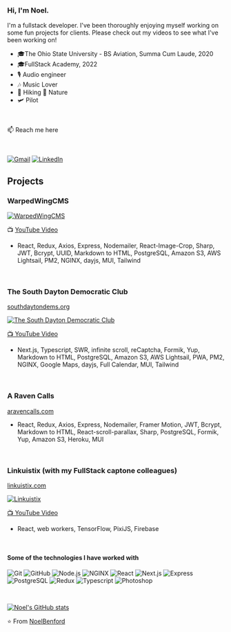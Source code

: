 

### Hi, I'm Noel.

I'm a fullstack developer. I've been thoroughly enjoying myself working on some fun projects for clients. Please check out my videos to see what I've been working on!

- 🎓The Ohio State University - BS Aviation, Summa Cum Laude, 2020
- 🎓FullStack Academy, 2022
-  :studio_microphone: Audio engineer
-  :notes: Music Lover
-  :hiking_boot: Hiking :bear: Nature
-  :small_airplane: Pilot

<br/>

:mailbox: Reach me here

<br/>

[![Gmail](https://img.shields.io/badge/-GMAIL-D14836?style=for-the-badge&logo=gmail&logoColor=white)](mailto:noel.benford@gmail.com)
[![LinkedIn](https://img.shields.io/badge/-LINKEDIN-0077B5?style=for-the-badge&logo=linkedin&logoColor=white)](https://www.linkedin.com/in/noelbenford/)

## Projects

### WarpedWingCMS

[![WarpedWingCMS](https://img.youtube.com/vi/QfwaFpXtrMw/0.jpg)](https://www.youtube.com/watch?v=QfwaFpXtrMw)
<br/>

:tv: [YouTube Video](https://www.youtube.com/watch?v=QfwaFpXtrMw)

- React, Redux, Axios, Express, Nodemailer, React-Image-Crop, Sharp, JWT, Bcrypt, UUID, Markdown to HTML, PostgreSQL, Amazon S3, AWS Lightsail, PM2, NGINX, dayjs, MUI, Tailwind
<br/>

### The South Dayton Democratic Club
[southdaytondems.org](https://southdaytondems.org)
<br/>

[![The South Dayton Democratic Club](https://img.youtube.com/vi/7484H1VmOJE/0.jpg)](https://www.youtube.com/watch?v=7484H1VmOJE)
<br/>

[:tv: YouTube Video](https://www.youtube.com/watch?v=7484H1VmOJE)

- Next.js, Typescript, SWR, infinite scroll, reCaptcha, Formik, Yup, Markdown to HTML, PostgreSQL, Amazon S3, AWS Lightsail, PWA, PM2, NGINX, Google Maps, dayjs, Full Calendar, MUI, Tailwind
<br/>

### A Raven Calls
[aravencalls.com](https://aravencalls.com)
<br/>

- React, Redux, Axios, Express, Nodemailer, Framer Motion, JWT, Bcrypt, Markdown to HTML, React-scroll-parallax, Sharp, PostgreSQL, Formik, Yup, Amazon S3, Heroku, MUI
<br/>


### Linkuistix (with my FullStack captone colleagues)
[linkuistix.com](https://linkuistix.com/)
<br/>

[![Linkuistix](https://img.youtube.com/vi/GvZ8XhF3Jz4/0.jpg)](https://www.youtube.com/watch?v=GvZ8XhF3Jz4)
<br/>

[:tv: YouTube Video](https://www.youtube.com/watch?v=GvZ8XhF3Jz4)

- React, web workers, TensorFlow, PixiJS, Firebase
<br/>

#### Some of the technologies I have worked with

![Git](https://img.shields.io/badge/GIT-E44C30?style=for-the-badge&logo=git&logoColor=white)
![GitHub](https://img.shields.io/badge/GitHub-100000?style=for-the-badge&logo=github&logoColor=white)
![Node.js](https://img.shields.io/badge/Node.js-339933?style=for-the-badge&logo=nodedotjs&logoColor=white)
![NGINX](https://img.shields.io/badge/Nginx-009639?style=for-the-badge&logo=nginx&logoColor=white)
![React](https://img.shields.io/badge/React-20232A?style=for-the-badge&logo=react&logoColor=61DAFB)
![Next.js](https://img.shields.io/badge/next.js-000000?style=for-the-badge&logo=nextdotjs&logoColor=white)
![Express](https://img.shields.io/badge/Express.js-000000?style=for-the-badge&logo=express&logoColor=white)
![PostgreSQL](https://img.shields.io/badge/PostgreSQL-316192?style=for-the-badge&logo=postgresql&logoColor=white)
![Redux](https://img.shields.io/badge/Redux-593D88?style=for-the-badge&logo=redux&logoColor=white)
![Typescript](https://img.shields.io/badge/TypeScript-007ACC?style=for-the-badge&logo=typescript&logoColor=white)
![Photoshop](https://img.shields.io/badge/Adobe%20Photoshop-31A8FF?style=for-the-badge&logo=Adobe%20Photoshop&logoColor=black)

<br/>

[![Noel's GitHub stats](https://github-readme-stats.vercel.app/api?username=nbenford&count_private=true&show_icons=true&theme=radical&hide_rank=true)](https://github.com/anuraghazra/github-readme-stats)

⭐️ From [NoelBenford](https://github.com/nbenford)

